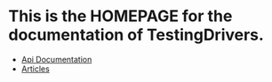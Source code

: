 # This is the **HOMEPAGE** for the documentation of TestingDrivers. 
* [Api Documentation](https://zzzrst.github.io/TestingDrivers/api/index.html)
* [Articles](https://zzzrst.github.io/TestingDrivers/articles/intro.html)